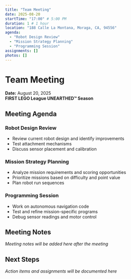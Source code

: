 ```yaml
---
title: "Team Meeting"
date: 2025-08-20
startTime: "17:00" # 5:00 PM
duration: 1 # 1 hour
location: "188 Calle La Montana, Moraga, CA, 94556"
agenda:
  - "Robot Design Review"
  - "Mission Strategy Planning"
  - "Programming Session"
assignments: []
photos: []
---
```


# Team Meeting
**Date:** August 20, 2025  
**FIRST LEGO League UNEARTHED™ Season**

## Meeting Agenda

### Robot Design Review
- Review current robot design and identify improvements
- Test attachment mechanisms
- Discuss sensor placement and calibration

### Mission Strategy Planning
- Analyze mission requirements and scoring opportunities
- Prioritize missions based on difficulty and point value
- Plan robot run sequences

### Programming Session
- Work on autonomous navigation code
- Test and refine mission-specific programs
- Debug sensor readings and motor control

## Meeting Notes

*Meeting notes will be added here after the meeting*

## Next Steps

*Action items and assignments will be documented here*